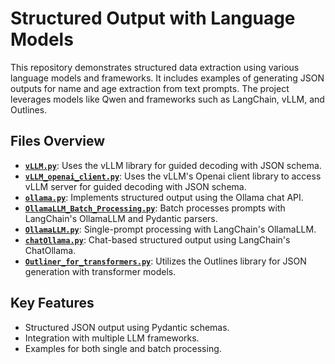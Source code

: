 # Structured Output with Language Models

This repository demonstrates structured data extraction using various language models and frameworks. It includes examples of generating JSON outputs for name and age extraction from text prompts. The project leverages models like Qwen and frameworks such as LangChain, vLLM, and Outlines.

## Files Overview
- **[`vLLM.py`](vLLM.py)**: Uses the vLLM library for guided decoding with JSON schema.
- **[`vLLM_openai_client.py`](vLLM.py)**: Uses the vLLM's Openai client library to access vLLM server for guided decoding with JSON schema.
- **[`ollama.py`](ollama.py)**: Implements structured output using the Ollama chat API.
- **[`OllamaLLM_Batch_Processing.py`](OllamaLLM_Batch_Processing.py)**: Batch processes prompts with LangChain's OllamaLLM and Pydantic parsers.
- **[`OllamaLLM.py`](OllamaLLM.py)**: Single-prompt processing with LangChain's OllamaLLM.
- **[`chatOllama.py`](chatOllama.py)**: Chat-based structured output using LangChain's ChatOllama.
- **[`Outliner_for_transformers.py`](Outliner_for_transformers.py)**: Utilizes the Outlines library for JSON generation with transformer models.

## Key Features
- Structured JSON output using Pydantic schemas.
- Integration with multiple LLM frameworks.
- Examples for both single and batch processing.

